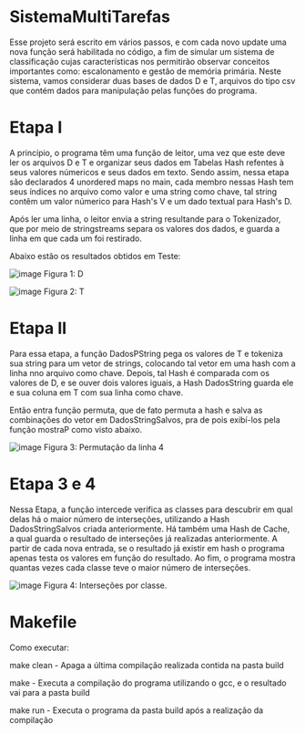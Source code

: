 # SistemaMultiTarefas
 
Esse projeto será escrito em vários passos, e com cada novo update uma nova função será habilitada no código, a fim de simular um sistema de classificação cujas características nos permitirão observar conceitos importantes como: escalonamento e gestão de memória primária. Neste sistema, vamos considerar duas bases de dados D e T, arquivos do tipo csv que contém dados para manipulação pelas funções do programa.

# Etapa I

A princípio, o programa têm uma função de leitor, uma vez que este deve ler os arquivos D e T e organizar seus dados em Tabelas Hash refentes à seus valores númericos e seus dados em texto. Sendo assim, nessa etapa são declarados 4 unordered maps no main, cada membro nessas Hash tem seus índices no arquivo como valor e uma string como chave, tal string contêm um valor númerico para Hash's V e um dado textual para Hash's D.

Após ler uma linha, o leitor envia a string resultande para o Tokenizador, que por meio de stringstreams separa os valores dos dados, e guarda a linha em que cada um foi restirado.

Abaixo estão os resultados obtidos em Teste:

![image](https://user-images.githubusercontent.com/84454532/202011661-f8c15b40-24ee-4287-a1db-d7530ccd0f4a.png)
Figura 1: D

![image](https://user-images.githubusercontent.com/84454532/202011471-574ab77c-c945-46ad-a82b-190770e3dcac.png)
Figura 2: T

# Etapa II

Para essa etapa, a função DadosPString pega os valores de T e tokeniza sua string para um vetor de strings, colocando tal vetor em uma hash com a linha nno arquivo como chave. Depois, tal Hash é comparada com os valores de D, e se ouver dois valores iguais, a Hash DadosString guarda ele e sua coluna em T com sua linha como chave.

Então entra função permuta, que de fato permuta a hash e salva as combinações do vetor em DadosStringSalvos, pra de pois exibí-los pela função mostraP como visto abaixo.

![image](https://user-images.githubusercontent.com/84454532/202016511-3383f7e7-e286-447e-aaa7-17b7b4e2efea.png)
Figura 3: Permutação da linha 4

# Etapa 3 e 4

Nessa Etapa, a função intercede verifica as classes para descubrir em qual delas há o maior número de interseções, utilizando a Hash DadosStringSalvos criada anteriormente. Há também uma Hash de Cache, a qual guarda o resultado de interseções já realizadas anteriormente. A partir de cada nova entrada, se o resultado já existir em hash o programa apenas testa os valores em função do resultado. Ao fim, o programa mostra quantas vezes cada classe teve o maior número de interseções.

![image](https://user-images.githubusercontent.com/84454532/202020053-e95b36c4-8778-4dc1-9e36-ed3935d1f563.png)
Figura 4: Interseções por classe.

# Makefile

Como executar:

  make clean - Apaga a última compilação realizada contida na pasta build
  
  make - Executa a compilação do programa utilizando o gcc, e o resultado vai para a pasta build
  
  make run - Executa o programa da pasta build após a realização da compilação
